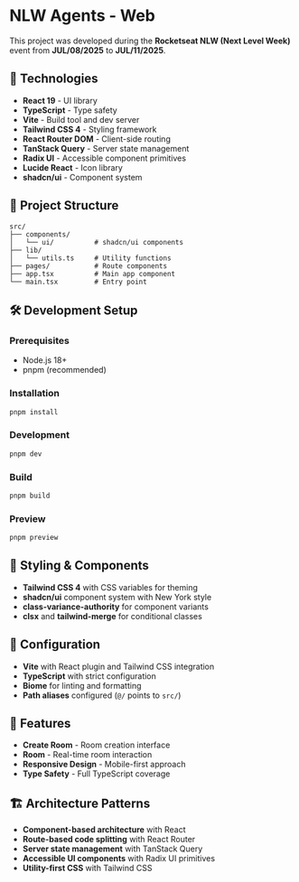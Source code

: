 # NLW Agents - Web

This project was developed during the **Rocketseat NLW (Next Level Week)** event from **JUL/08/2025** to **JUL/11/2025**.

## 🚀 Technologies

- **React 19** - UI library
- **TypeScript** - Type safety
- **Vite** - Build tool and dev server
- **Tailwind CSS 4** - Styling framework
- **React Router DOM** - Client-side routing
- **TanStack Query** - Server state management
- **Radix UI** - Accessible component primitives
- **Lucide React** - Icon library
- **shadcn/ui** - Component system

## 📁 Project Structure

```
src/
├── components/
│   └── ui/          # shadcn/ui components
├── lib/
│   └── utils.ts     # Utility functions
├── pages/           # Route components
├── app.tsx          # Main app component
└── main.tsx         # Entry point
```

## 🛠️ Development Setup

### Prerequisites

- Node.js 18+
- pnpm (recommended)

### Installation

```bash
pnpm install
```

### Development

```bash
pnpm dev
```

### Build

```bash
pnpm build
```

### Preview

```bash
pnpm preview
```

## 🎨 Styling & Components

- **Tailwind CSS 4** with CSS variables for theming
- **shadcn/ui** component system with New York style
- **class-variance-authority** for component variants
- **clsx** and **tailwind-merge** for conditional classes

## 🔧 Configuration

- **Vite** with React plugin and Tailwind CSS integration
- **TypeScript** with strict configuration
- **Biome** for linting and formatting
- **Path aliases** configured (`@/` points to `src/`)

## 📱 Features

- **Create Room** - Room creation interface
- **Room** - Real-time room interaction
- **Responsive Design** - Mobile-first approach
- **Type Safety** - Full TypeScript coverage

## 🏗️ Architecture Patterns

- **Component-based architecture** with React
- **Route-based code splitting** with React Router
- **Server state management** with TanStack Query
- **Accessible UI components** with Radix UI primitives
- **Utility-first CSS** with Tailwind CSS
